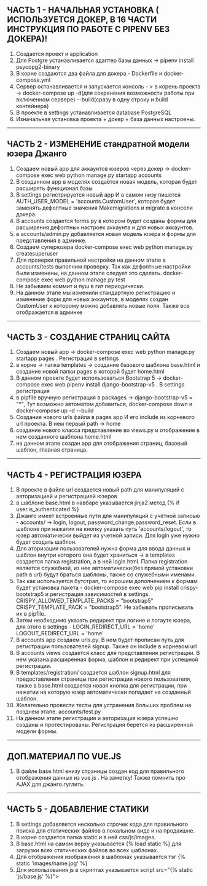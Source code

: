 ЧАСТЬ 1 - НАЧАЛЬНАЯ УСТАНОВКА ( ИСПОЛЬЗУЕТСЯ ДОКЕР, В 16 ЧАСТИ ИНСТРУКЦИЯ ПО РАБОТЕ С PIPENV БЕЗ ДОКЕРА)!
----------------------------------------------------------------
1. Создается проект и application
2. Для Postgre устанавливается адаптер базы данных -> pipenv install psycopg2-binary
3. В корне создаются два файла для докера - Dockerfile и docker-compose.yml
4. Сервер останавливается и запускается консоль - > в корень проекта -> docker-compose up -d(для сохранения возможности работы при включенном сервере) --build(сразу в одну строку и build контейнера)
5. В проекте в settings устанавливается database PostgreSQL
6. Изначальная установка проекта + докер + база данных настроены.

----------------------------------------------------------------
ЧАСТЬ 2 - ИЗМЕНЕНИЕ стандратной модели юзера Джанго
-----------------------------------------------------------------
1. Создаем новый app для аккаунтов юзеров через докер -> docker-compose exec web python manage.py startapp accounts
2. В созданном app в моделях создаётся новая модель, которая будет расширять функционал базы
3. В settings регистрируется новый app И в самом низу пишется AUTH_USER_MODEL = 'accounts.CustomUser', которая будет заменять дефолтные значения
Makemigrations и migrate в консоли докера.
4. В accounts создается forms.py в котором будет созданы формы для расширения дефолтных настроек аккаунта и для новых аккаунтов.
5. в accounts/admin.py добавляется новая модель юзера и формы для представления в админке.
6. Создаем суперюзера docker-compose exec web python manage.py createsuperuser
7. Для проверки правильной настройки на данном этапе в accounts/tests выполним проверку. Так как дефолтные настройки были изменены, на данном этапе следует это сделать. docker-compose exec web python manage.py test
8. Не забываем коммит и пуш в гит периодически.
9. На данном этапе мы изменили стандартную регистрацию и изменение форм для новых аккаунтов, в моделях создан CustomUser к которому можно добавлять новые поля. Также все отображается в админке

-----------------------------------------------------------------
ЧАСТЬ 3 - СОЗДАНИЕ СТРАНИЦ САЙТА
-----------------------------------------------------------------
1. Создаем новый app -> docker-compose exec web python manage.py startapp pages . Регистрация в settings
2. в корне -> папка templates -> создание базового шаблона base.html и создание новой папки pages в которой будет home.html
3. В данном проекте будет использоваться Bootstrap 5 -> docker-compose exec web pipenv install django-bootstrap-v5 . В settings регистрация
4. в pipfile вручную регистрация в packages -> django-bootstrap-v5 = "*", Тут возможно автоматом добавиться, docker-compose down и docker-compose up -d --build
5. Создание нового urls файла в pages app И его include из корневого url проекта. В нем первый path -> home
6. создание нового класса представление во views.py и отображение в нем созданного шаблона home.html
7. на данном этапе создан app для отображения страниц, базовый шаблон, главная страница.

------------------------------------------------------------------
ЧАСТЬ 4 - РЕГИСТРАЦИЯ ЮЗЕРА
------------------------------------------------------------------
1. В проекте в файле url создается новый path для манипуляций с авторизацией и регистрацией юзеров
2. в шаблоне base.html в навбаре указывается jinja2 метод {% if user.is_authenticated %}
3. Джанго имеет встроенные пути для манипуляций с учётной записью - accounts/ -> login, logout, password_change,password_reset. Если в шаблоне при нажатии на кнопку указать путь 'accounts/logout', то юзер автоматически выйдет из учетной записи. Для login уже нужно будет создать шаблон.
4. Для аторизации пользователей нужна форма для ввода данных и шаблон внутри которого она будет храниться -> в templates создается папка registration, а в ней login.html. Папка registration является служебной, из нее автоматически(без прямой установки path в url) будут браться шаблоны, также со служебными именами.
5. Так как используется бутстрап, то хорошим дополнением к формам будет установка пакета - docker-compose exec web pip install crispy-bootstrap5 и регистрация зависимостей в settings. CRISPY_ALLOWED_TEMPLATE_PACKS = "bootstrap5" CRISPY_TEMPLATE_PACK = "bootstrap5". Не забывать прописывать их в pipfile.
6. Затем необходимо указать редирект при логине и логауте юзера, для этого в settings - LOGIN_REDIRECT_URL = 'home' LOGOUT_REDIRECT_URL = 'home'
7. В accounts app создаем urls.py. В нем будет прописан путь для регистрации пользователей signup. Также он include в корневом url
8. В accounts views создается класс для представления регистрации. В нем указана расширенная форма, шаблон и редирект при успешной регистрации.
9. В templates/registration/ создается шаблон signup.html для предоставления страницы при регистрации нового пользователя, также в base.html создается новая кнопка для регистрации, при нажатии на которую юзер автоматически попадает на созданный шаблон.
10. Желательно провести тесты для устранения больших проблем на позднем этапе. accounts/test.py
11. На данном этапе регистрация и авторизация юзера успешно созданы и протестированы. Регистрация берется из расширенной модели формы.
----------------------------------------------------------------
ДОП.МАТЕРИАЛ ПО VUE.JS 
----------------------------------------------------------------
1. В файле base.html внизу страницы создан код для правильного отображения данных из vue.js . На заметку! Также помнить про AJAX для джанго.гуглить.
-----------------------------------------------------------------
ЧАСТЬ 5 - ДОБАВЛЕНИЕ СТАТИКИ 
-----------------------------------------------------------------
1. В settings добавляется несколько строчек кода для правильного поиска для статических файлов в локальном виде и на продакшне.
2. В корне создается папка static и в ней css/js/images.
3. В base.html на самом верху указывается {% load static %} для загрузки всех статических файлов во всех шаблонах.
4. Для отображения изображения в шаблонах указывается тэг {% static 'images/name.jpg' %} 
5. Для использования js в скриптах указывается script src="{% static 'js/base.js' %}"><script>
6. Создадим еще одну страницу в pages app, она будет называться about. Создается шаблон, url, view, также прописываются ссылки из навбара.
7. В конце добавим тесты в pages  
8. В этой части мы добавили статические изображения, возможность использования js/vue кода и создали новую страницу about, также проверив всё тестами.
------------------------------------------------------------------
ЧАСТЬ 6 - ПРОДВИНУТАЯ РЕГИСТРАЦИЯ ЮЗЕРА / DJANGO ALLAUTH
------------------------------------------------------------------
1. Если после перерыва нам снова нужно запустить наш проект через докер - docker-compose up -d --build, после этого в контейнер будут загружен проект и все зависимости через pipfile и проект будет отображен по localhost.
2. Затем устанавливаем библиотеку для расширения представления регистрации юзера - docker-compose exec web pipenv install django-allauth, если использовать обычный pip,а не pipenv, то зависимости придется прописывать вручную. Через pipenv прописывается автоматом в Pipfile.
3. Затем сервер докера останавливается docker-compose down, и собирается заново docker-compose up -d --build. Так как появились новые библиотеки и проект нужно собрать заново.
4. затем необходимо прописать в settings.py новый установленный пакет 'allauth' и 'allauth.account'. Также укажем SITE_ID = 1 внизу.
5. Затем прописывается много строчек кода под новую библиотеку в файле settings.py, в основном заменяются дефолтные настройки и расширяется подкапотный функционал. Также меняются настройки редиректа при логине/логауте.
6. После внесенных настроек в setting.py нужно произвести миграцию docker-compose exec web python manage.py migrate
7. Затем в корневом urls.py меняется путь для user-management и удаляется строчка для регистрации в local-apps
8. Новая библиотека также будет смотреть на шаблоны представлений для регистрации и авторизации в папке templates, как и в дефолтных настройках. Но! дефолтные настройки смотрели в папку templates/registration/... . Django-allauth смотрит в папку templates/account/... . Так что создаем данную папку и переносим ранее созданные login.html и signup.html в неё. Папка registration более не нужна. Удалить!
9. Осталось поменять urls в ранее созданных файлах в путях шаблона _base.html. В ранее созданых путях {% url 'login'/logout/signup %} нужно подставить префикс 'account_ {% url 'account_signup' %}
10. Затем нужно создать новый шаблон для функции logout ->  templates/account/logout.html и немного поменять форму в actions.
11. В файле settings.py есть много настроек для логина/регистрации паользователя. Комментарии добавлены. Проверяем регистрацию, всё ли работает.
12. Тесты.
13. Allauth увеличил функционал регистрации и авторизации юзера, также добавив анимационные вставки при операции. Также можно использовать аккаунты из других популярных сайтов, гайд тут - https://django-allauth.readthedocs.io/en/latest/providers.html?highlight=naver.
14. Также в будущем в админке понадобится доступ к имени сайта - > для этого нужно прописать в settings в установленных приложениях -> 'django.contrib.sites',
15. Хорошая статья - https://russianblogs.com/article/6833594772/ . Показывает как подсоединить авторизацию через сервисы такие как гитхаб,гугл,эппл и много нужных вещей.
-----------------------------------------------------------------
ЧАСТЬ 7 - ФУНКЦИИ БЕЗОПАСНОСТИ
-----------------------------------------------------------------
1. Устанавливается пакет для усиленной защиты, в котором будут спрятаны секретные данные, такие как ключи проекта. docker-compose exec web pipenv install 'environs[django]'. После успешной установки пакета, docker-compose down и docker-compose -d --build.
2. Затем в settings.py импортируется from environs import Env, и прописывются две строчки пакета -> env = Env() , nv.read_env().
3. в docker-compose.yml прописывается новая строчка с секретным ключом. И в settings ключ прячится SECRET_KEY = env("DJANGO_SECRET_KEY"). Если секретный ключ будет содержать знак доллара $, то нужно поставить еще один такой знак, иначе будет ошибка - особенности докера.
4. Debug = True видим ошибки для разработчика. Спрячим его в env -> DEBUG = env.bool("DJANGO_DEBUG") и в docker-compose.yml -> 
5. В allowed host необходимо указать доступные для работы хосты - ALLOWED_HOSTS = ['community.pythonanywhere.com', 'localhost', '127.0.0.1']. Меняются в зависимости от конечного хостинга на котором будет распологаться сайт + локальный хост для работы.
6. Также спрячем базу данных в settings.py -> DATABASES = {
    "default": env.dj_db_url("DATABASE_URL", default="postgres://postgres@db/postgres")
}
7. На данном этапе благодаря установленный библиотеке environs, основные данные спрятаны в docker-compose.yml, который впоследствии также будет спрятан)))
-----------------------------------------------------------------
ЧАСТЬ 8 - ОТПРАВКА ПИСЕМ С САЙТА
-----------------------------------------------------------------
1. При успешной регистрации пользователя ему отправляется письмо с подтверждением его действий и приветствием на сайте! Используется библиотека allauth для такого функционала и чтобы изменить изначальный текст необходимо переписать несколько файлов.
2. Создадим два новых файла в папке templates/account/email/email_confirmation_subject.txt и templates/account/email/email_confirmation_message.txt и в них изменим изначальный текст нужный нам. Тут еще не забыть сделать migrate.
3. В админ панели будет указана строчка sites - в ней указанный шаблон example.com изменим на нужный нам.
4. Внизу settings укажем строчку -> DEFAULT_FROM_EMAIL = 'admin@djangomusic.com'
5. Теперь пользователю будет отправлено сообщение от указанного email и с новым названием сайта. Но пока что только в логах :)
6. При отправке пользователю сообщения ему также будет предоставлена ссылка для подтверждения при переходе по которой он получит шаблон страницы с подтверждением.
	Для красивого отображения нового шаблона его нужно создать в месте где распологаются все allauth шаблоны -> templates/account/email_confirm.html. Шаблон будет 	   отличаться от предыдущих, так что взять из репозитория.
7. Также для будущих манипуляций с аккаунтом, стоит сразу добавить два шаблона c путями url -> templates/accounts/password/reset/  -> templates/accounts/password/change/ и accounts/password/reset/done/. Подробнее по ссылке - https://russianblogs.com/article/6833594772/.
8. После созданных шаблонов как пример подключаемся к внешнему smtp серверу smtp.mail.ru. В settings указываем порт,хост и юзера. Пример в файле. Для аналогов почтовых сервисов по ссылке - https://vivazzi.pro/ru/it/send-email-in-django/
9. В данном разделе полностью настроена работа с почтовым клиентом для сброса/восстановления пароля.
-----------------------------------------------------------------
ЧАСТЬ 9 - Добавление списка обьектов, определенный обьект, защищенный URL, удаление и создание базы данных.
-----------------------------------------------------------------
1. Создадим новый app docker-compose exec web python manage.py startapp music. И зарегистрируем его в settings.
2. Далее в новом приложении music/models.py создадим новую модель данных. docker-compose exec web manage.py makemigrations и migrate. Регистрация в админке.
3. СОздается новый url файл в приложении,а в корневом url указывается include.
4. В файле views создается новое представление для отображения данных в модели -> ListView 
5. Затем создается шаблон для представления в templates/music/music_list.html и происходит отображение всех обьектов в модели music.
6. Если можно посмотреть все модели,то значит можно и определенную. Для этого создается новый url с <int:pk> в music/urls и во views используется DetailView. Для перехода к определенному обьекту из списка всех альбомов, создается кнопка с ссылкой {% url 'music_detail' m.pk %}. Тут в качестве pk используется уникальный ключ обьекта. Впоследствии лучше использовать slug, так как он более гибок в названии, можно использовать и строчки и цифры.
7. Также принято использовать get_absolute_url для получения определеннго обьекта. В модели music импортируется reverse и используется у модели Music в качестве метода. При использования slug, код будет отличаться, смотреть в  репозитории Django-Books. После добавления реверса меняются ссылки в шаблонах с {% url 'music_detail' m.pk %} на {{ m.get_absolute_url }}. Данный метод более гибок,так как позволяет смотреть обьект из админки и обладает более защищенным от ошибок отображением обьекта. Юзать его.
8. ЧИТАТЬ НИЖЕ!!!Также для лучшей защиты от хакерских атак лучше использовать - uuid. В моделях импортируется uuid и прописывается в поле id с параметрами. В music/urls меняется путь на <uuid:pk>. База данных была изменена и в данной ситуации единственный выход это удалить базу с музыкой docker-compose exec web rm -r music/migrations -> docker compose down. Для проверки созданных баз -> docker volume ls. Так как использовать postgre нужно будет удалить архив docker volume rm music_postgres_data -> docker-compose up -d -> docker compose exec web python manage.py makemigrations music -> docker compose exec web python manage.py migrate -> docker compose exec web python manage.py createsuperuser. В данном случае мы удалили полностью базу данных и пользователей и создали заново. Продумать базу лучше заранее во избежании подобных ситуаций! UUID по опыту использования добавляет много проблем с 3rd party пакетами, так что по возможности лучше его не и пользовать.Слаг юрл в помощь.
9. Для использования слага необходимо в модели Music указать новое поле slug, изменить get_absolute_url и изменить url путь в music/urls
10. В данном разделе мы расширили функционал сайта списком композиций и одной определенной, добавили защищенные пути URL и заново собрали базу данных после критических изменений.
-----------------------------------------------------------------
ЧАСТЬ 10 - FOREIGN KEYS RELATIONSHIP, РЕЦЕНЗИИ ПОЛЬЗОВАТЕЛЕЙ К АЛЬБОМАМ 
-----------------------------------------------------------------
1. Создадим возможность пользователям оставлять свои рецензии к альбомам. Для этого в ранее созданом music app создадим новую модель, в которой поле album будет связано с моделью Music и поле author будет автоматически использоваться для авторизованного пользователя. app docker-compose exec web python manage.py makemigrations music -> docker-compose exec web python manage.py migrate
2. Затем в админке music/admin прописывается TabularInline класс для основной модели Music, для того чтобы отображение рецензий было сразу видно из модели Music в админке. Для теста создадим юзера и через админку пропишем несколько рецензий для будущего их отображения.
3. На данном этапе создана связь между одним альбомом и рецензиями к ней. Чтобы отобразить данные рецензии к альбому в шаблоне перейдем в music_detail.html и в нужном месте пропишем цикл for, который будет брать рецензии из music.reviews.all(т.е из альбома берутся все рецензии через related name(имзмененное имя)) и затем отображаются также как в обычном цикле.
4. В будущем в этот раздел еше добавится инструкция по добавлению своих рецензий через форму. Возможно через Vue.
-----------------------------------------------------------------
ЧАСТЬ 11 - Загрузка собственных изображений на сайт
-----------------------------------------------------------------
1. Для возможности загрузки пользовательских изображений и файлов нам необходимо установить библиотеку pillow -> docker-compose exec web pipenv install pillow -> docker-compose down -> docker-compose up -d --build.
2. Затем в settings добавим две строчки MEDIA_URL -> MEDIA_ROOT и создадим новую попку в корне проекта media и в ней media/covers.
3. В файле config/urls импортируется два модуля и пишется строчка кода с загрузкой статики. В файле пометка # images.
4. Для загрузки изображений нужно добавить соответствующее поле в модель Music. Для изображений ImageField, для обычных файлов - FileField. Затем docker-compose exec web python manage.py makemigrations music -> docker-compose exec web python manage.py migrate
5. Теперь если зайди в админку и попробовать загрузить изображение, то оно автоматически загрузится в проект в ранее созданную папку media/covers
6. Чтобы отобразить изображение в шаблоне необходимо для src указать => src="{{ music.cover.url }}. И сделаем защиту от альбомов у которых нету изображения условием if music.cover. Также для новых картинок можно установить ссылку по нажатию через ранее созданный get_absolute_url.
7. В будущем добавим возможность добавлять свои альбомы и загружать свои изображения через форму, смотрим в Django_books.
-----------------------------------------------------------------
ЧАСТЬ 12 - Добавление альбомов пользователем
-----------------------------------------------------------------
1. Чтобы пользователь мог добавлять свои собственные альбомы, необходимо создать форму для этого. Начнем с установки библиотеки docker-compose exec web pipenv install django-simple-captcha. Добавляем в setting в 3rd party app и делаем перестройку контейнера docker-compose down -> docker-compose up -d --build. Также необходимо сделать миграцию. Также не забыть в корне path('captcha/', include('captcha.urls')). Подробно по этой библиотеке https://django-simple-captcha.readthedocs.io/en/latest/advanced.html. Капча нужна. Защиты прибавляет.
2. Затем создаем форму в music/forms.py и прописываем путь для отображения новой формы в urls.
3. Во views импортируем CreateView, добавляем к классу форму и reverse_lazy. Также добавим миксин что только авторизованный пользователь может добавлять альбомы иначе доступ будет запрещен.
4. Создаем новый шаблон templates/music/add_music.html, добавляем новую форму и проверяем.
5. Также в данном разделе можно еще сделать отображение более удобных для пользователя отображение ошибок, таких как доступ запрещен и страница не найдена. Для этого в корневом urls пропишем handler403 = authNeed, данные хэндлеры будут обработчиками событий ошибок и направлять на нужный шаблон с сообщением. Из music.views будет импортирована функция authNeed в которой будет происходить обработка ошибок и содержаться шаблон для показа.
-----------------------------------------------------------------
ЧАСТЬ 13 - Миксины для доступа к CRUD только определенным пользователям.
-----------------------------------------------------------------
1. На данном этапе любой пользователь может добавлять альбомы, независимо авторизирован он или нет. Надо это исправить. Для начала в music/views импортируем LoginRequiredMixin, который будет давать доступ для просмотра и добавления альбомов только авторизованным пользователям.
2. Затем данный миксин добавляется к классам в которых мы хотим поставить запрет на посещение страница. В данной ситуации запрет будет указан у всех трех ранее созданных классов. При функциональных представлениях используются декораторы. В нашем случае миксины.
3. Также необходимо поставить редирект для класса после успешного запрета. Можно использовать success_url или login_url в которых будет указан шаблон для редиректа. Reverse_lazy для редиректа в последнюю очередь после успешной обработки всех остальных событий.
4. Затем создадим в админке нового пользователя. Здесь также можно указать свою группу с разрешениями для определенных пользователей. Но в целях обучения создадим свои собственные. Для этого в модели Music необходимо указать класс Meta, в котором мы создадим новое разрешение и оно отобразится в разрешениях пользователя в админке, также надо сделать миграции.
5. Теперь в view импортируем новый миксин, который запрашивает разрешение и применим его к DetailView. Теперь пользователь без данного разрешения не сможет смотреть детально альбом. Но если ему это разрешение предоставить через админку, то просмотр будет разрешен.
6. Также в будущем для более глубокого изучения разрешенного доступа можно погуглить Добавление пользователей в определенные группы со своими разрешениями, например премиум-аккаунты. Также присутствуют еще один популярный миксин UserPassesTestMixin.
-----------------------------------------------------------------
ЧАСТЬ 13 - ПОИСК В БАЗЕ И ПОКАЗ РЕЗУЛЬТАТА В ШАБЛОНЕ.
-----------------------------------------------------------------
1. Для создания поиска нам необходимо создать view/url/template для показа результата. Начнем с создания url в music/urls, затем создадим новый класс представления который будет иметь ListView и шаблон для показа результатов search_results.html. Весь этап аналогичен простому представлению обьектов в модели через for.
2. Основа есть, queryset = Music.objects.filter(title__icontains='Bell') дефолтный ListView будет изменен и станет показыватьь только обьекты у которых title имеет строку Bell. Но нам нужно чтобы пользовательский поиск выдавал нужный результат. Для этого в home.html пропишем новую форму, в котором будет находиться input. И после того как Пользователь ввел нужный ему текст будет выдаваться результат. Во view меняется queryset.
3. Django-watson и django-haystack предлагают более расширенные настройки для работы с поиском, по необходимости гуглить.
-----------------------------------------------------------------
ЧАСТЬ 14 - ОПТИМИЗАЦИЯ РАБОТЫ САЙТА, PERFOMANCE. Cache, Index.
-----------------------------------------------------------------
1. Для начала оптимизации сайта необходимо установить библиотеку docker-compose exec web pipenv install django-debug-toolbar и затем остановить контейнер docker-compose down. После установки надо зарегистрировать установленную библиотеку в settings -> debug_toolbar. Также необходимо внести изменения в настройку MIDDLEWARE - > смотреть в файле setting. И третья настройка - INTERNAL_IPS, если докер не используется то указать INTERNAL_IPS = '127.0.0.1', в случае использования докера необходимо ипортировать библиотеку socket и написать две строчки кода -> смотреть в файл. После данных манипуляций тулбар готов к использованию -> docker-compose up -d --build.
Также, чтобы тулбар показывался только в DEBUG = True методе нужно прописать строчку в корневом url.
2. Затем добавим кэш. У джанго есть встроенная функция для кэширования, также как альтернатива присутствуют библиотеки Memcached и django-redis. Самый удобный способ кэша, это добавления в settings кода, который будет указывать где кэш будет храниться, затем в нужном шаблон загружается {% load cache %} и нужный нам фрагмент кода который не меняется оборачивается тэгом {% cache 20 sidebar %} -> Где cache указание функции, 20 -> время кэша -> sidebar для удобства обозначения оборачиваемого кода.
3. Также для ускорения считывания данных из базы можно применить индексирования для модели. Плюсы - приблизительное ускорение считывания на 25%, минусы - затраты на обьем требуемой памяти в жестком диске увеличиваются. Для этого надо добавить в music/models в модель Music -> db_index = True к полю id или всем другим полям и сделать миграции.
4. Для ускорения работы django ORM также можно использовать 3rd party package - django-extensions. Гуглить.
5. Также для уменьшения размеров статических файлов,таких как изображения могут использоваться такие пакеты как django-compressor и easy-thumbnails.
-----------------------------------------------------------------
ЧАСТЬ 15 - Безопасность.
----------------------------------------------------------------
1. Периодически для джанго выходит обновления безопасности и в целях предотвращения новых способов взлома сайта необходимо делать обновления -> docker compose exec web python -Wa manage.py test, будет запускаться тест для проверки систем безопасности и если будут найдены угрозы, то произойдет обновление.
2. Перед  деплоем на сервер джанго предлагает проверить все ли условия были соблюдены, для этого надо прописать docker compose exec web python manage.py check --deploy и в данном проекте появится 5 проблем, которые необходимо устранить, о них далее.
3. Дальнейшие действия будут использоваться по причине работы с докером. И они будут сильно отличаться от например деплоя сайта без докера на beget. Сперва необходимо создать в корне проекта новый файл docker-compose-prod.yml, скопируем код и сделаем еще один файл .gitignore в который добавим ранее созданный yml.
4. Затем docker-compose down -> docker-compose -f docker-compose-prod.yml up -d --build -> docker-compose exec web python manage.py migrate. Создан и запущен контейнер который непосредственно отвечает за продакшн и изменения для будущего развертывания сайта будут происходить в нем, не затрагивая другой основной контейнер к которому можно вернуться в любой момент.
5. Затем в продакшн контейнер файле изменим Debug с True на False, после этого остановка и запуск контейнера, так как данные были изменены. Также в корневом settings добавим несколько строчек,которые будут защищать сайт от всех возможных угроз.
6. Также для предотвращения взлома панель администратора есть несколько популряных способов. Самый топорный это просто удалить путь к админ панели. Также же можно изменить его имя наприме с host/admin на host/anything-but-admin и стандартные атаки по адресу url будут просто не доходить до адресата. Еще один популярный способ это устновить пакет django-admin-honeypot которая будет генерировать фейковый админ-адрес. Гуглить.
7. После внесенных изменений проводим еще раз проверку на деплой и должно быть без ошибок. Гуглдить докер деплой, в данном руководстве не будет.
-----------------------------------------------------------------
ЧАСТЬ 16 - PIPENV И ПРОДОЛЖЕНИЕ РАБОТЫ С ПРОЕКТОМ БЕЗ ДОКЕРА. Пагинация, авторизация сразу после регистрации. Фильтры для шаблонов. Админка.
-----------------------------------------------------------------
1. Докер показал себя удобным при работе в команде и возможно при деплое, но продолжение проекта будет происходить без него, так как манипуляций он прибавляет,а проект будет расширяться с точки зрения функционала для обучения и будущего применения. Также на время проекта изменим базу данных с Postgre на sqlite. В settings указано.
2. Для этого теперь мы будем работать из IDE с pipenv. Изначально нужно установить в проект все зависимости которые есть в файле pipfile -> pipfile install, затем войти в окружение pipenv -> pipenv shell -> и из данного окружения применять уже привычные для дажнго команды - > python manage.py makemigrations music -> python manage.py migrate -> создадим суперпользователя и добавим альбом. Проверяем что всё работает и поиск не отвалился. Если всё ок, то проект готов к расширению.
3. В accounts/views импортируем пакеты redirect и login. И пропишем код для автоматического логина после регистрации и добавим контекст для title,также проверяем указанную при регистрации почту, должно появиться сообщения с подтверждением регистрации, переходим по ссылке и проверяем правильный алгоритм работы.
4. Добавим пагинацию. Если в ListView наших альбомов будет показано больше чем два альбома,то появится кнопка перехода на следующую страницу. Для этого в music/views в классе представления всех альбом пропишем paginate метод и укажем максимальное количество на странице. Пример отображения в шаблоне указан в templates/music/music_list.html.
5. Также в шаблонах применим фильтры для отображаемой через jinja информации |linebreaks|truncatewords:1, которые можно применить к переменной или сделать обертку {% filter upper %} text {% endfilter %} который сделает весь текст в верхнем регистре в оборачиваемых тэгах. Весь список тут - https://www.djbook.ru/rel1.4/ref/templates/builtins.html
6. Под конец данной части изменим отображения полей в панели админинстратора для более симпатичного отображения и добавим фильтры для поиска music/admin.py
-----------------------------------------------------------------
ЧАСТЬ 17 - Добавление моделей, Пользовательские тэги для отображения любой модели в любом шаблоне, настройка отображения категорий.
-----------------------------------------------------------------
1. Добавим в music/models новую модель Category и сделаем ей ForeignKey для альбомов. Также добавим в ранее созданную форму новое поле и в админку. После этого делаем миграцию. Также будет использован get_absolute_url который будет возвращать ссылку на 'category'/slug:slug/ из будущего url.
2. Затем создадим новую папку в music/templatetags и создадим новые два файла __init__.py и music_tags.py во втором будут содержаться пользовательские тэги, которые можно использовать в любом шаблоне. В данном случае мы напишем тэг для отображения всех доступных категорий. После этого необходимо перезапустить сервер.
3. Затем в шаблоне _base.htm загрузим наши пользовательские тэги {% load music_tags %} и теперь можно отобразить их в шаблоне, например используем {% get_categories as cats %} и в строке где должны быть указаны категории пропишем цикл {% for c in cats %}, которые будут выдавать нам список всех достпуных категорий, а по клику на категорию перенаправлять на шаблон с представлениями всех обьектов по этой категории.
4. Затем добавим в music/urls новую строчку для отображения категорий  path('category/<slug:slug>/', CategoryView.as_view(), name='category')
5. Также для отображения всех альбомов в категории нам нужен свой шаблон, создадим template/music_category.html. В этом шаблоне будет проверка на наличие альбомов в данной категории, затем будет цикл for с моим костыльным решением фильтра |slice который выведет названия нынешней категории только один раз,а не для каждого обьекта.
Далее следует снова цикл for но уже для отображения всех альбомов под данную категорию,также идет проверка на наличие изображения, ссылка на детальное представление альбома через get_absolute_url по клику на название, изображение и кнопку details. Также есть кнопка по нажатию на которую показываются все альбомы в данной категории.
6. И Самое интересное -> работа с music/view, тут подробно. Создадим новый ListView который назовем CategoryView и пропишем для него модель Music, шаблон используем ранее созданный, будет конекстное имя music и применим пагинацию. Затем используем вот такую строчку context['title'] = 'Category - ' + str(context['music'][0].category) для правильного отображения названия категории в title шаблона. Также будет второй контекст context['category'] = Music.objects.filter(category__slug=self.kwargs['slug']).select_related('category') который был ранее использован для отображения категории в шаблоне со |slice . Как альтернатива можно использовать вместо этого пользовательский тэг. Ну и для правильного отображения только нужных нам альбомов подходящих под данную категорию меняется стандартное отображение всех обьектов на get_queryset в котором обьекты будут фильтроваться и показываться только под нужную нам категорию.
7. Также для показа возможностей контекста добавим новую строчку Music.objects.filter(category__slug=self.kwargs['slug']).select_related('category').count() благодаря которой мы сможем показывать количество альбомов в данной категории. В корне проекта присутствует файл DJANGO_ORM.txt в котором показано много методов работы с базой данных для отображения в шаблоне нужной информации.
8. Также для практики возможностей редактирования и удаления альбомов/комментариев добавим новое поле в модель Music -> added_by которая будет ссылаться на юзера который создал данный обьект.
-----------------------------------------------------------------
ЧАСТЬ 18 - Работа с View. Автоматическое добавление слага и юзера в форму. CRUD.
-----------------------------------------------------------------
1. Так как мы используем классовое представление есть несколько полезных вещей о которых надо знать. Например в нашем Listview для представления всех альбомов можно изменить дефолтное отображение обьектов  queryset = Music.objects.all().order_by('-time_create'), в данной случае самый последний альбом будет показан первым. Или например queryset = Book.objects.filter(title__icontains='zeppelin')[:5]  Получение 5 альбомов, содержащих слово 'zeppelin' в заголовке.
2. Во views закомментирован код функционального представления создания формы для добавления альбома. 
3. Также для практики добавим возможность редактировать и удалять сообщения,но только пользователям которые сами их и создали. Для этого создадим два шаблона music/music_edit и music/music_delete. пропишем пути в url. Добавим в шаблон music_detail.html две кнопки со ссылкой на url со слагом обьекта. Во view создадим два класса у которых будет присутствовать миксин UserPassesTest который будет проверять через функцию является ли пользователь который хочет редактировать или удалить сообщение тем же самым человеком который ранее это создал. Также пишется функция в каждом классе для проверки obj.added_by == self.request.user.
4. Чтобы каждый раз не запрашивать поле added_by(user) из формы, можно применить метод form_valid в классе представления AddMusicView. И теперь авторизованный юзер каждый раз автоматически будет добавлятся к конкретному обьекту.
5. Ну и слаг юзеру вводить не очень хочется наверное. Для автоматического добавления слага, сначала проверим что мы его убрали из полей формы и затем для модели Music пропишем метод save, который будет через джанговский пакет slufigy при сохранении формы автоматически создавать слаг для обьекта из названия + автора. 
-----------------------------------------------------------------
ЧАСТЬ 19 -
-----------------------------------------------------------------
